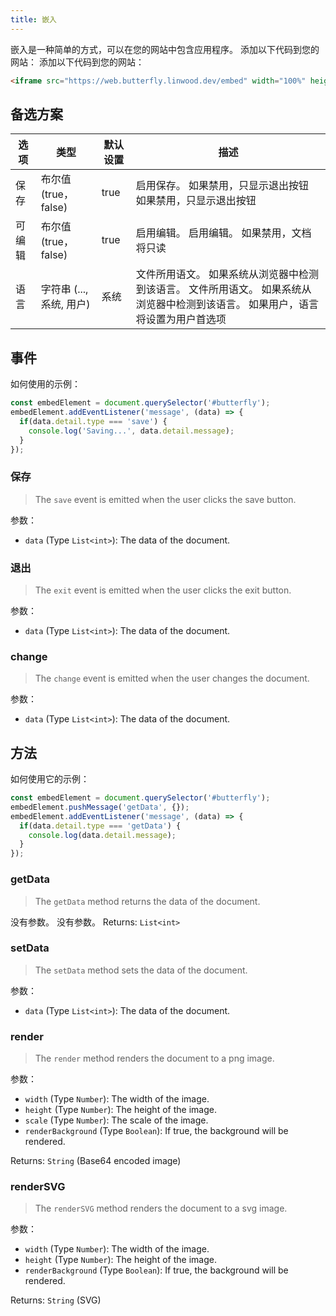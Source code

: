 ```yaml
---
title: 嵌入
---
```


嵌入是一种简单的方式，可以在您的网站中包含应用程序。
添加以下代码到您的网站：
添加以下代码到您的网站：

```html
<iframe src="https://web.butterfly.linwood.dev/embed" width="100%" height="500px" allowtransparency="true"></iframe>
```

## 备选方案

| 选项  | 类型                                                                                   | 默认设置 | 描述                                                                 |
| --- | ------------------------------------------------------------------------------------ | ---- | ------------------------------------------------------------------ |
| 保存  | 布尔值(true，false)                                                   | true | 启用保存。 如果禁用，只显示退出按钮 如果禁用，只显示退出按钮                                    |
| 可编辑 | 布尔值(true，false)                                                   | true | 启用编辑。 启用编辑。 如果禁用，文档将只读                                             |
| 语言  | 字符串 (..., 系统, 用户) | 系统   | 文件所用语文。 如果系统从浏览器中检测到该语言。 文件所用语文。 如果系统从浏览器中检测到该语言。 如果用户，语言将设置为用户首选项 |

## 事件

如何使用的示例：

```javascript
const embedElement = document.querySelector('#butterfly');
embedElement.addEventListener('message', (data) => {
  if(data.detail.type === 'save') {
    console.log('Saving...', data.detail.message);
  }
});
```

### 保存

> The `save` event is emitted when the user clicks the save button.

参数：

- `data` (Type `List<int>`): The data of the document.

### 退出

> The `exit` event is emitted when the user clicks the exit button.

参数：

- `data` (Type `List<int>`): The data of the document.

### change

> The `change` event is emitted when the user changes the document.

参数：

- `data` (Type `List<int>`): The data of the document.

## 方法

如何使用它的示例：

```javascript
const embedElement = document.querySelector('#butterfly');
embedElement.pushMessage('getData', {});
embedElement.addEventListener('message', (data) => {
  if(data.detail.type === 'getData') {
    console.log(data.detail.message);
  }
});
```

### getData

> The `getData` method returns the data of the document.

没有参数。
没有参数。
Returns: `List<int>`

### setData

> The `setData` method sets the data of the document.

参数：

- `data` (Type `List<int>`): The data of the document.

### render

> The `render` method renders the document to a png image.

参数：

- `width` (Type `Number`): The width of the image.
- `height` (Type `Number`): The height of the image.
- `scale` (Type `Number`): The scale of the image.
- `renderBackground` (Type `Boolean`): If true, the background will be rendered.

Returns: `String` (Base64 encoded image)

### renderSVG

> The `renderSVG` method renders the document to a svg image.

参数：

- `width` (Type `Number`): The width of the image.
- `height` (Type `Number`): The height of the image.
- `renderBackground` (Type `Boolean`): If true, the background will be rendered.

Returns: `String` (SVG)
